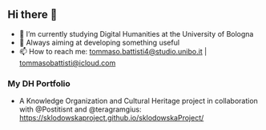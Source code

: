 ## Hi there 👋
- 🌱 I’m currently studying Digital Humanities at the University of Bologna
- 🌳 Always aiming at developing something useful
- 📫 How to reach me: tommaso.battisti4@studio.unibo.it | tommasobattisti@icloud.com
### My DH Portfolio
- A Knowledge Organization and Cultural Heritage project in collaboration with @Postitisnt and @teragramgius: https://sklodowskaproject.github.io/sklodowskaProject/
